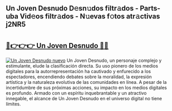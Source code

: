 ## Un Joven Desnudo D𝚎sn𝚞dos filtr𝚊dos - Parts-uba Vid𝚎os filtr𝚊dos - N𝚞evas f𝚘tos atr𝚊ctivas j2NR5

# <h2><a href="http://mb0cuu.tromn.icu/?c=Un+Joven+Desnudo">🔗👉👉👉 Un Joven Desnudo 🔗🔗</a></h2>

[![Un Joven Desnudo nuevo](https://i.imgur.com/pEAQMta.gif)](http://mb0cuu.tromn.icu/?c=Un+Joven+Desnudo)
Un Joven Desnudo, un personaje complejo y estimulante, elude la clasificación directa. Su uso pionero de los medios digitales para la autorrepresentación ha cautivado y enfurecido a los espectadores, encendiendo debates sobre la moralidad, la expresión artística y la naturaleza evolutiva de las comunidades en línea. A pesar de la incertidumbre de sus próximas acciones, su impacto en los medios digitales es profundo. Armado con un espíritu inquebrantable y un atractivo innegable, el alcance de Un Joven Desnudo en el universo digital no tiene límites.
